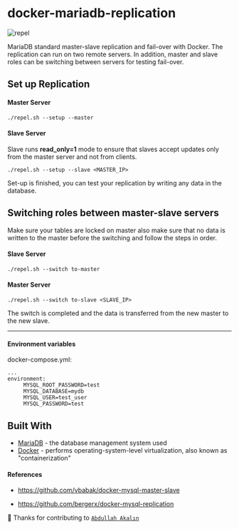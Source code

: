 # docker-mariadb-replication
![repel](https://liquipedia.net/commons/images/thumb/e/ee/Omniknight_degen_aura.png/50px-Omniknight_degen_aura.png)

MariaDB standard master-slave replication and fail-over with Docker. The replication can run on two remote servers. In addition, master and slave roles can be switching between servers for testing fail-over.

## Set up Replication 
#### Master Server

```
./repel.sh --setup --master
```

#### Slave Server

Slave runs **read_only=1** mode to ensure that slaves accept updates only from the master server and not from clients.

```
./repel.sh --setup --slave <MASTER_IP>
```

Set-up is finished, you can test your replication by writing any data in the database.

## Switching roles between master-slave servers 

Make sure your tables are locked on master also make sure that no data is written to the master before the switching and follow the steps in order.

#### Slave Server 

```
./repel.sh --switch to-master
```

#### Master Server

```
./repel.sh --switch to-slave <SLAVE_IP>
```
The switch is completed and the data is transferred from the new master to the new slave.

---

#### Environment variables
docker-compose.yml:
```
...
environment:
     MYSQL_ROOT_PASSWORD=test
     MYSQL_DATABASE=mydb
     MYSQL_USER=test_user
     MYSQL_PASSWORD=test
```
## Built With

* [MariaDB](https://mariadb.org/about/) - the database management system used
* [Docker](https://www.docker.com/why-docker) - performs operating-system-level virtualization, also known as "containerization"


#### References

* https://github.com/vbabak/docker-mysql-master-slave

* https://github.com/bergerx/docker-mysql-replication


:tada: Thanks for contributing to <a href="https://github.com/armut" target="blank">`Abdullah Akalın`</a> 
